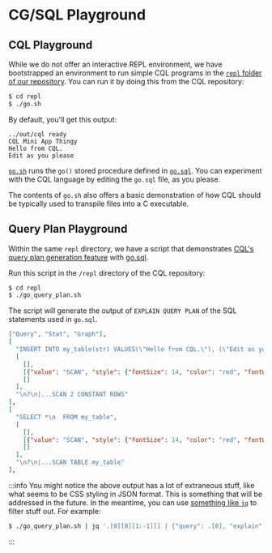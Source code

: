 # CG/SQL Playground

## CQL Playground
While we do not offer an interactive REPL environment, we have bootstrapped an environment to run simple CQL programs in the [`repl` folder of our repository](https://github.com/facebookincubator/CG-SQL/tree/main/sources/repl). You can run it by doing this from the CQL repository:

```bash
$ cd repl
$ ./go.sh
```

By default, you'll get this output:
```
../out/cql ready
CQL Mini App Thingy
Hello from CQL.
Edit as you please
```

[`go.sh`](https://github.com/facebookincubator/CG-SQL/tree/main/sources/repl/go.sh) runs the `go()` stored procedure defined in [`go.sql`](https://github.com/facebookincubator/CG-SQL/tree/main/sources/repl/go.sql). You can experiment with the CQL language by editing the `go.sql` file, as you please.

The contents of `go.sh` also offers a basic demonstration of how CQL should be typically used to transpile files into a C executable.

## Query Plan Playground
Within the same `repl` directory, we have a script that demonstrates [CQL's query plan generation feature](/cql-guide/ch15) with [go.sql](https://github.com/facebookincubator/CG-SQL/tree/main/sources/repl/go.sql).

Run this script in the `/repl` directory of the CQL repository:
```bash
$ cd repl
$ ./go_query_plan.sh
```

The script will generate the output of `EXPLAIN QUERY PLAN` of the SQL statements used in `go.sql`.

```json
["Query", "Stat", "Graph"],
[
  "INSERT INTO my_table(str) VALUES(\"Hello from CQL.\"), (\"Edit as you please.\")",
  [
    [],
    [{"value": "SCAN", "style": {"fontSize": 14, "color": "red", "fontWeight": "bold"}}, {"value": 1, "style": {"fontSize": 14, "color": "red", "fontWeight": "bold"}}],
    []
  ],
  "\n?\n|...SCAN 2 CONSTANT ROWS"
],
[
  "SELECT *\n  FROM my_table",
  [
    [],
    [{"value": "SCAN", "style": {"fontSize": 14, "color": "red", "fontWeight": "bold"}}, {"value": 1, "style": {"fontSize": 14, "color": "red", "fontWeight": "bold"}}],
    []
  ],
  "\n?\n|...SCAN TABLE my_table"
],
```

:::info
You might notice the above output has a lot of extraneous stuff, like what seems to be CSS styling in JSON format. This is something that will be addressed in the future. In the meantime, you can use [something like `jq`](https://stedolan.github.io/jq/) to filter stuff out. For example:
```bash
$ ./go_query_plan.sh | jq '.[0][0][1:-1][] | {"query": .[0], "explain": .[2]}'
```
:::
